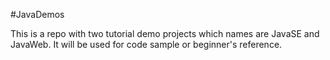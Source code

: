 #JavaDemos

This is a repo with two tutorial demo projects which names are JavaSE and JavaWeb.
It will be used for code sample or beginner's reference.